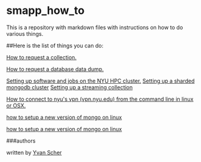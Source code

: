# smapp_how_to
This is a repository with markdown files with instructions on how to do various things. 

##Here is the list of things you can do:

<a href="https://github.com/SMAPPNYU/smapp_how_to/blob/master/howto_request_a_collection.md">How to request a collection.</a>

<a href="https://github.com/SMAPPNYU/smapp_how_to/blob/master/howto_request_a_database_data_dump.md">How to request a database data dump.</a>

<a href="https://github.com/SMAPPNYU/smapphowto/blob/master/howto_setup_cluster_software.md">
Setting up software and jobs on the NYU HPC cluster.</a>

<a href="https://github.com/SMAPPNYU/smapphowto/blob/master/howto_setup_sharded_mongodb.md">
Setting up a sharded mongodb cluster</a>

<a href="https://github.com/SMAPPNYU/smapphowto/blob/master/howto_setup_streaming_twitter_collections.md">
Setting up a streaming collection</a>

<a href="https://github.com/SMAPPNYU/smapphowto/blob/master/howto_connect_to_nyuvpn.md">How to connect to nyu's vpn (vpn.nyu.edu) from the command line in linux or OSX.</a>

<a href="https://github.com/SMAPPNYU/smapphowto/blob/master/howto_setup_a_new_mongo_version_on_linux.md">how to setup a new version of mongo on linux
</a>

[how to setup a new version of mongo on linux]()

###authors

written by <a href="https://github.com/yvan">Yvan Scher</a>
